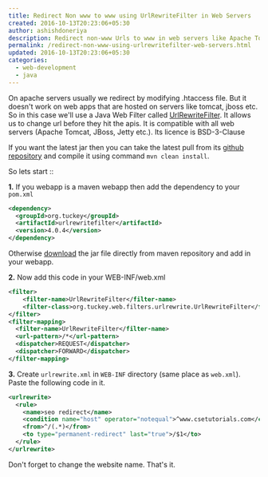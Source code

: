 ```yaml
---
title: Redirect Non www to www using UrlRewriteFilter in Web Servers
created: 2016-10-13T20:23:06+05:30
author: ashishdoneriya
description: Redirect non-www Urls to www in web servers like Apache Tomcat, JBoss, Jetty with the help of UrlRewriteFilter
permalink: /redirect-non-www-using-urlrewritefilter-web-servers.html
updated: 2016-10-13T20:23:06+05:30
categories:
  - web-development
  - java
---
```


On apache servers usually we redirect by modifying .htaccess file. But it doesn't work on web apps that are hosted on servers like tomcat, jboss etc. So in this case we'll use a Java Web Filter called [UrlRewriteFilter](http://tuckey.org/urlrewrite/). It allows us to change url before they hit the apis. It is compatible with all web servers (Apache Tomcat, JBoss, Jetty etc.). Its licence is BSD-3-Clause

If you want the latest jar then you can take the latest pull from its [github repository](https://github.com/paultuckey/urlrewritefilter) and compile it using command `mvn clean install`. 

So lets start ::

**1.** If you webapp is a maven webapp then add the dependency to your `pom.xml`

```xml
<dependency>
  <groupId>org.tuckey</groupId>
  <artifactId>urlrewritefilter</artifactId>
  <version>4.0.4</version>
</dependency>
```

Otherwise <a rel="nofollow" href="http://central.maven.org/maven2/org/tuckey/urlrewritefilter/4.0.4/urlrewritefilter-4.0.4.jar" target="_blank">download</a> the jar file directly from maven repository and add in your webapp.

**2.** Now add this code in your WEB-INF/web.xml

```xml
<filter>
    <filter-name>UrlRewriteFilter</filter-name>
    <filter-class>org.tuckey.web.filters.urlrewrite.UrlRewriteFilter</filter-class>
</filter>
<filter-mapping>
  <filter-name>UrlRewriteFilter</filter-name>
  <url-pattern>/*</url-pattern>
  <dispatcher>REQUEST</dispatcher>
  <dispatcher>FORWARD</dispatcher>
</filter-mapping>
```

**3.** Create `urlrewrite.xml` in `WEB-INF` directory (same place as `web.xml`). Paste the following code in it.

```xml
<urlrewrite>
  <rule>
    <name>seo redirect</name>
    <condition name="host" operator="notequal">^www.csetutorials.com</condition>
    <from>^/(.*)</from>
    <to type="permanent-redirect" last="true">/$1</to>
  </rule>
</urlrewrite>
```

Don't forget to change the website name. That's it.
